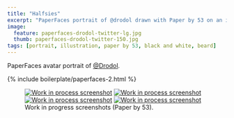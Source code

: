 ```yaml
---
title: "Halfsies"
excerpt: "PaperFaces portrait of @drodol drawn with Paper by 53 on an iPad."
image: 
  feature: paperfaces-drodol-twitter-lg.jpg
  thumb: paperfaces-drodol-twitter-150.jpg
tags: [portrait, illustration, paper by 53, black and white, beard]
---
```


PaperFaces avatar portrait of <a href="http://twitter.com/Drodol">@Drodol</a>.

{% include boilerplate/paperfaces-2.html %}

<figure class="half">
	<a href="{{ site.url }}/images/paperfaces-drodol-process-1-lg.jpg"><img src="{{ site.url }}/images/paperfaces-drodol-process-1-600.jpg" alt="Work in process screenshot"></a>
	<a href="{{ site.url }}/images/paperfaces-drodol-process-2-lg.jpg"><img src="{{ site.url }}/images/paperfaces-drodol-process-2-600.jpg" alt="Work in process screenshot"></a>
	<a href="{{ site.url }}/images/paperfaces-drodol-process-3-lg.jpg"><img src="{{ site.url }}/images/paperfaces-drodol-process-3-600.jpg" alt="Work in process screenshot"></a>
	<a href="{{ site.url }}/images/paperfaces-drodol-process-4-lg.jpg"><img src="{{ site.url }}/images/paperfaces-drodol-process-4-600.jpg" alt="Work in process screenshot"></a>
	<figcaption>Work in progress screenshots (Paper by 53).</figcaption>
</figure>
